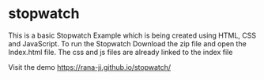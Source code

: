 # stopwatch
This is a basic Stopwatch Example which is being created using HTML, CSS and JavaScript.
To run the Stopwatch Download the zip file and open the Index.html file.
The css and js files are already linked to the index file

Visit the demo
https://rana-ji.github.io/stopwatch/
